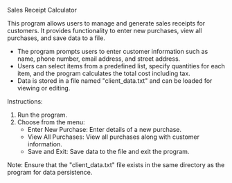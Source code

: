 Sales Receipt Calculator

This program allows users to manage and generate sales receipts for customers. It provides functionality to enter new purchases, view all purchases, and save data to a file. 

- The program prompts users to enter customer information such as name, phone number, email address, and street address.
- Users can select items from a predefined list, specify quantities for each item, and the program calculates the total cost including tax.
- Data is stored in a file named "client_data.txt" and can be loaded for viewing or editing.

Instructions:
1. Run the program.
2. Choose from the menu:
    - Enter New Purchase: Enter details of a new purchase.
    - View All Purchases: View all purchases along with customer information.
    - Save and Exit: Save data to the file and exit the program.

Note: Ensure that the "client_data.txt" file exists in the same directory as the program for data persistence.
